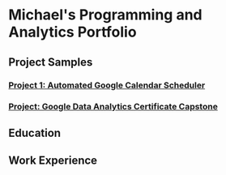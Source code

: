 # Michael's Programming and Analytics Portfolio

## Project Samples
### [Project 1: Automated Google Calendar Scheduler](https://github.com/michaelfred533/automated_google_calendar_scheduling)

### [Project: Google Data Analytics Certificate Capstone](https://github.com/michaelfred533/google_analytics_capstone)


## Education

## Work Experience


